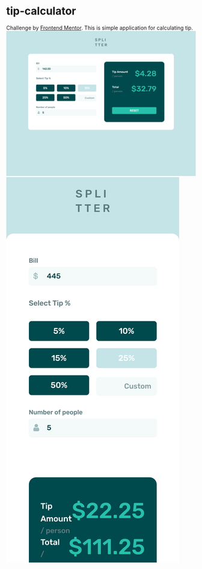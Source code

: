 # tip-calculator
Challenge by [Frontend Mentor](https://www.frontendmentor.io/challenges).
This is simple application for calculating tip.
![Desctop](https://github.com/Nikolayjs/tip-calculator/blob/master/public/desctop.png?raw=true)
![Mobile](https://github.com/Nikolayjs/tip-calculator/blob/master/public/mobile.png?raw=true)
